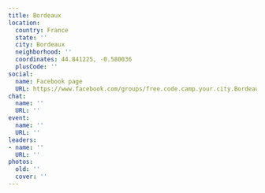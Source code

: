 ```yaml
---
title: Bordeaux
location:
  country: France
  state: ''
  city: Bordeaux
  neighborhood: ''
  coordinates: 44.841225, -0.580036
  plusCode: ''
social:
  name: Facebook page
  URL: https://www.facebook.com/groups/free.code.camp.your.city.Bordeaux
chat:
  name: ''
  URL: ''
event:
  name: ''
  URL: ''
leaders:
- name: ''
  URL: ''
photos:
  old: ''
  cover: ''
---
```

